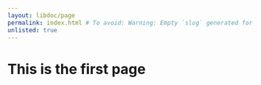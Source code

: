```yaml
---
layout: libdoc/page
permalink: index.html # To avoid: Warning: Empty `slug` generated for '/'.
unlisted: true
---
```


# This is the first page